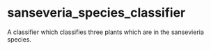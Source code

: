 # sanseveria_species_classifier
A classifier which classifies three plants which are in the sansevieria species.

